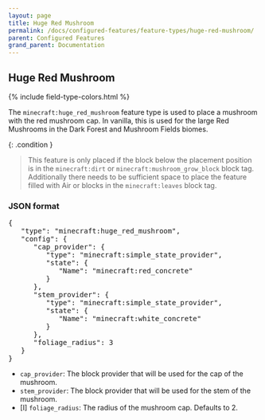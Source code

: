 ```yaml
---
layout: page
title: Huge Red Mushroom
permalink: /docs/configured-features/feature-types/huge-red-mushroom/
parent: Configured Features
grand_parent: Documentation
---
```


## Huge Red Mushroom

<head>
    {% include field-type-colors.html %}
</head>

The `minecraft:huge_red_mushroom` feature type is used to place a mushroom with the red mushroom cap. In vanilla, this is used for the large Red Mushrooms in the Dark Forest and Mushroom Fields biomes.

{: .condition }
> This feature is only placed if the block below the placement position is in the `minecraft:dirt` or `minecraft:mushroom_grow_block` block tag. Additionally there needs to be sufficient space to place the feature filled with Air or blocks in the `minecraft:leaves` block tag.

### JSON format

<pre>
{
   "type": "minecraft:huge_red_mushroom",
   "config": {
      "cap_provider": {
         "type": "minecraft:simple_state_provider",
         "state": {
            "Name": "minecraft:red_concrete"
         }
      },
      "stem_provider": {
         "type": "minecraft:simple_state_provider",
         "state": {
            "Name": "minecraft:white_concrete"
         }
      },
      "foliage_radius": 3
   }
}
</pre>

* `cap_provider`: The block provider that will be used for the cap of the mushroom.
* `stem_provider`: The block provider that will be used for the stem of the mushroom.
* <span int>[I]</span> `foliage_radius`: The radius of the mushroom cap. Defaults to 2.
    